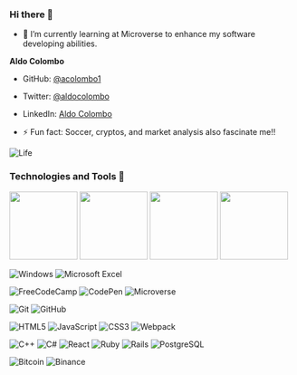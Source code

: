 ### Hi there 👋

- 🌱 I’m currently learning at Microverse to enhance my software developing abilities.

**Aldo Colombo**

- GitHub: [@acolombo1](https://github.com/acolombo1)
- Twitter: [@aldocolombo](https://twitter.com/aldocolombo)
- LinkedIn: [Aldo Colombo](https://www.linkedin.com/in/aldo-colombo)


- ⚡ Fun fact: Soccer, cryptos, and market analysis also fascinate me!!


![Life](https://user-images.githubusercontent.com/44879977/166069147-23f4ac0c-4d3f-4649-9d82-5fad4cf98dce.png)

### Technologies and Tools 🔨

<a href="https://www.credential.net/de939ac8-59b2-44db-a5fd-2075de274da6" target= "blank"><img 
src="https://api.accredible.com/v1/frontend/credential_website_embed_image/badge/49818031" width="120"></a>
<a href="https://www.credential.net/18649338-9990-4d77-9e2c-164abe38107b" target= "blank"><img 
src="https://api.accredible.com/v1/frontend/credential_website_embed_image/badge/51665184" width="120"></a>
<a href="https://www.credential.net/d3d2eedc-e797-46ae-ab70-5d029f7f29b4" target= "blank"><img 
src="https://api.accredible.com/v1/frontend/credential_website_embed_image/badge/53636709" width="120"></a>
<a href="https://www.credential.net/46bc4481-5772-41f5-8af0-e83513ed292c" target= "blank"><img 
src="https://api.accredible.com/v1/frontend/credential_website_embed_image/badge/56108365" width="120"></a>

![Windows](https://img.shields.io/badge/Windows-0078D6?style=for-the-badge&logo=windows&logoColor=white) ![Microsoft Excel](https://img.shields.io/badge/Microsoft_Excel-217346?style=for-the-badge&logo=microsoft-excel&logoColor=white)

![FreeCodeCamp](https://img.shields.io/badge/Freecodecamp-%23123.svg?&style=for-the-badge&logo=freecodecamp&logoColor=green)
![CodePen](https://img.shields.io/badge/CodePen-white?style=for-the-badge&logo=codepen&logoColor=black)
![Microverse](https://img.shields.io/badge/Microverse-blueviolet?style=for-the-badge)

![Git](https://img.shields.io/badge/git-%23F05033.svg?style=for-the-badge&logo=git&logoColor=white)
![GitHub](https://img.shields.io/badge/github-%23121011.svg?style=for-the-badge&logo=github&logoColor=white)

![HTML5](https://img.shields.io/badge/html5-%23E34F26.svg?style=for-the-badge&logo=html5&logoColor=white)
![JavaScript](https://img.shields.io/badge/javascript-%23323330.svg?style=for-the-badge&logo=javascript&logoColor=%23F7DF1E)
![CSS3](https://img.shields.io/badge/-CSS3-lightblue?logo=CSS3)
![Webpack](https://img.shields.io/badge/webpack-%238DD6F9.svg?style=for-the-badge&logo=webpack&logoColor=black)

![C++](https://img.shields.io/badge/c++-%2300599C.svg?style=for-the-badge&logo=c%2B%2B&logoColor=white)
![C#](https://img.shields.io/badge/c%23-%23239120.svg?style=for-the-badge&logo=c-sharp&logoColor=white)
![React](https://img.shields.io/badge/-React-black?logo=React)
![Ruby](https://img.shields.io/badge/ruby-%23CC342D.svg?style=for-the-badge&logo=ruby&logoColor=white)
![Rails](https://img.shields.io/badge/rails-%23CC0000.svg?style=for-the-badge&logo=ruby-on-rails&logoColor=white)
![PostgreSQL](https://img.shields.io/badge/PostgreSQL-2C8EBB.svg?style=for-the-badge&logo=postgresql&logoColor=white)

![Bitcoin](https://img.shields.io/badge/Bitcoin-000?style=for-the-badge&logo=bitcoin&logoColor=white)
![Binance](https://img.shields.io/badge/Binance-FCD535?style=for-the-badge&logo=binance&logoColor=white)
